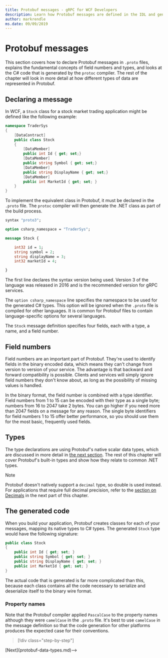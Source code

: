 ```yaml
---
title: Protobuf messages - gRPC for WCF Developers
description: Learn how Protobuf messages are defined in the IDL and generated in C#.
author: markrendle
ms.date: 09/09/2019
---
```


# Protobuf messages

This section covers how to declare Protobuf messages in `.proto` files, explains the fundamental concepts of field numbers and types, and looks at the C# code that is generated by the `protoc` compiler. The rest of the chapter will look in more detail at how different types of data are represented in Protobuf.

## Declaring a message

In WCF, a `Stock` class for a stock market trading application might be defined like the following example:

```csharp
namespace TraderSys
{
    [DataContract]
    public class Stock
    {
        [DataMember]
        public int Id { get; set;}
        [DataMember]
        public string Symbol { get; set;}
        [DataMember]
        public string DisplayName { get; set;}
        [DataMember]
        public int MarketId { get; set; }
    }
}
```

To implement the equivalent class in Protobuf, it must be declared in the `.proto` file. The `protoc` compiler will then generate the .NET class as part of the build process.

```protobuf
syntax "proto3";

option csharp_namespace = "TraderSys";

message Stock {

    int32 id = 1;
    string symbol = 2;
    string displayName = 3;
    int32 marketId = 4;

}  
```

The first line declares the syntax version being used. Version 3 of the language was released in 2016 and is the recommended version for gRPC services.

The `option csharp_namespace` line specifies the namespace to be used for the generated C# types. This option will be ignored when the `.proto` file is compiled for other languages. It is common for Protobuf files to contain language-specific options for several languages.

The `Stock` message definition specifies four fields, each with a type, a name, and a field number.

## Field numbers

Field numbers are an important part of Protobuf. They're used to identify fields in the binary encoded data, which means they can't change from version to version of your service. The advantage is that backward and forward compatibility is possible. Clients and services will simply ignore field numbers they don't know about, as long as the possibility of missing values is handled.

In the binary format, the field number is combined with a type identifier. Field numbers from 1 to 15 can be encoded with their type as a single byte; numbers from 16 to 2047 take 2 bytes. You can go higher if you need more than 2047 fields on a message for any reason. The single byte identifiers for field numbers 1 to 15 offer better performance, so you should use them for the most basic, frequently used fields.

## Types

The type declarations are using Protobuf's native scalar data types, which are discussed in more detail in [the next section](protobuf-data-types.md). The rest of this chapter will cover Protobuf's built-in types and show how they relate to common .NET types.

> [!NOTE]
> Protobuf doesn't natively support a `decimal` type, so double is used instead. For applications that require full decimal precision, refer to the [section on Decimals](protobuf-data-types.md#decimals) in the next part of this chapter.

## The generated code

When you build your application, Protobuf creates classes for each of your messages, mapping its native types to C# types. The generated `Stock` type would have the following signature:

```csharp
public class Stock
{
    public int Id { get; set; }
    public string Symbol { get; set; }
    public string DisplayName { get; set; }
    public int MarketId { get; set; }
}
```

The actual code that is generated is far more complicated than this, because each class contains all the code necessary to serialize and deserialize itself to the binary wire format.

### Property names

Note that the Protobuf compiler applied `PascalCase` to the property names although they were `camelCase` in the `.proto` file. It's best to use `camelCase` in the message definition so that the code generation for other platforms produces the expected case for their conventions.

>[!div class="step-by-step"]
<!-->[Next](protobuf-data-types.md)-->
